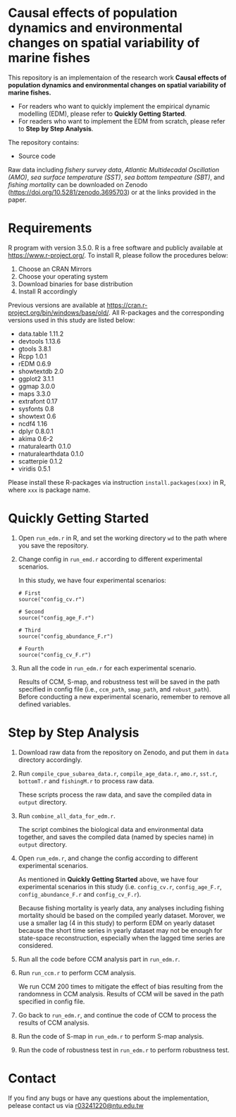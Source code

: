 # Causal effects of population dynamics and environmental changes on spatial variability of marine fishes

This repository is an implementaion of the research work **Causal effects of population dynamics and environmental changes on spatial variability of marine fishes.** 

- For readers who want to quickly implement the empirical dynamic modelling (EDM), please refer to **Quickly Getting Started**. 
- For readers who want to implement the EDM from scratch, please refer to **Step by Step Analysis**.


The repository contains:
* Source code

Raw data including *fishery survey data*, *Atlantic Multidecadal Oscillation (AMO)*, *sea surface temperature (SST)*, *sea bottom tempeature (SBT)*, and *fishing mortality* can be downloaded on Zenodo (https://doi.org/10.5281/zenodo.3695703) or at the links provided in the paper.

# Requirements 
R program with version 3.5.0. R is a free software and publicly available at https://www.r-project.org/. To install R, please follow the procedures below:
1. Choose an CRAN Mirrors 
2. Choose your operating system
3. Download binaries for base distribution
4. Install R accordingly

Previous versions are available at https://cran.r-project.org/bin/windows/base/old/. All R-packages and the corresponding versions used in this study are listed below:

* data.table 1.11.2
* devtools 1.13.6
* gtools 3.8.1
* Rcpp 1.0.1
* rEDM 0.6.9
* showtextdb 2.0
* ggplot2 3.1.1
* ggmap 3.0.0
* maps 3.3.0
* extrafont 0.17
* sysfonts 0.8
* showtext 0.6
* ncdf4 1.16
* dplyr 0.8.0.1
* akima 0.6-2
* rnaturalearth 0.1.0
* rnaturalearthdata 0.1.0
* scatterpie 0.1.2
* viridis 0.5.1

Please install these R-packages via instruction `install.packages(xxx)` in R, where `xxx` is package name.

# Quickly Getting Started
1. Open `run_edm.r` in R, and set the working directory `wd` to the path where you save the repository.
2. Change config in `run_emd.r` according to different experimental scenarios.

    In this study, we have four experimental scenarios:

    ```
    # First
    source("config_cv.r")
    ```
    ```
    # Second
    source("config_age_F.r")
    ```
    ```
    # Third
    source("config_abundance_F.r")
    ```
    ```
    # Fourth
    source("config_cv_F.r")
    ```
3. Run all the code in `run_edm.r` for each experimental scenario.

    Results of CCM, S-map, and robustness test will be saved in the path specified in config file (i.e., `ccm_path`, `smap_path`, and `robust_path`). Before conducting a new experimental scenario, remember to remove all defined variables.

# Step by Step Analysis
1. Download raw data from the repository on Zenodo, and put them in `data` directory accordingly.

2. Run `compile_cpue_subarea_data.r`, `compile_age_data.r`, `amo.r`, `sst.r`, `bottomT.r` and `fishingM.r` to process raw data.

    These scripts process the raw data, and save the compiled data in `output` directory.

3. Run `combine_all_data_for_edm.r`. 

    The script combines the biological data and environmental data together, and saves the compiled data (named by species name) in `output` directory.

4. Open `rum_edm.r`, and change the config according to different experimental scenarios. 

    As mentioned in **Quickly Getting Started** above, we have four experimental scenarios in this study (i.e. `config_cv.r`, `config_age_F.r`, `config_abundance_F.r` and `config_cv_F.r`).
    
    Because fishing mortality is yearly data, any analyses including fishing mortality should be based on the compiled yearly dataset. Morover, we use a smaller lag (4 in this study) to perform EDM on yearly dataset because the short time series in yearly dataset may not be enough for state-space reconstruction, especially when the lagged time series are considered.

5. Run all the code before CCM analysis part in `run_edm.r`.

6. Run `run_ccm.r` to perform CCM analysis.

    We run CCM 200 times to mitigate the effect of bias resulting from the randomness in CCM analysis. Results of CCM will be saved in the path specified in config file.

7. Go back to `run_edm.r`, and continue the code of CCM to process the results of CCM analysis.

8. Run the code of S-map in `run_edm.r` to perform S-map analysis. 

9. Run the code of robustness test in `run_edm.r` to perform robustness test.

# Contact
If you find any bugs or have any questions about the implementation, pelease contact us via r03241220@ntu.edu.tw

